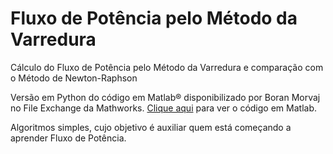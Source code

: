 # Fluxo de Potência pelo Método da Varredura

Cálculo do Fluxo de Potência pelo Método da Varredura e comparação com o Método de Newton-Raphson

Versão em Python do código em Matlab&reg; disponibilizado por Boran Morvaj no File Exchange da Mathworks. <a href="http://www.mathworks.com/matlabcentral/fileexchange/49797-forward-backward-sweep-load-flow-method-for-radial-distribution-networks?focused=3863455&tab=function"> Clique aqui</a> para ver o código em Matlab.

Algoritmos simples, cujo objetivo é auxiliar quem está começando a aprender Fluxo de Potência.

